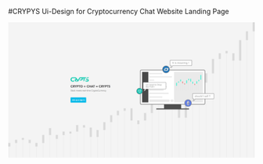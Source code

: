 #CRYPYS
Ui-Design for Cryptocurrency Chat Website Landing Page

<p align="center">
<img src="images/preview.png" width="auto" height="auto">
</p>